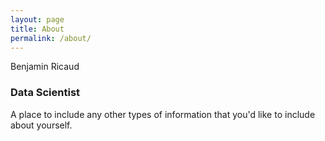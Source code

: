 ```yaml
---
layout: page
title: About
permalink: /about/
---
```


Benjamin Ricaud

### Data Scientist

A place to include any other types of information that you'd like to include about yourself.

